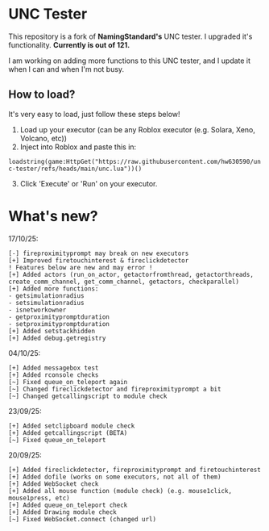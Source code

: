 # UNC Tester
This repository is a fork of **NamingStandard's** UNC tester. I upgraded it's functionality.
**Currently is out of 121.**

I am working on adding more functions to this UNC tester, and I update it when I can and when I'm not busy.

## How to load?
It's very easy to load, just follow these steps below!
1. Load up your executor (can be any Roblox executor (e.g. Solara, Xeno, Volcano, etc))
2. Inject into Roblox and paste this in:

`loadstring(game:HttpGet("https://raw.githubusercontent.com/hw630590/unc-tester/refs/heads/main/unc.lua"))()`

3. Click 'Execute' or 'Run' on your executor.

# What's new?
17/10/25:
```
[-] fireproximityprompt may break on new executors
[+] Improved firetouchinterest & fireclickdetector
! Features below are new and may error !
[+] Added actors (run_on_actor, getactorfromthread, getactorthreads, create_comm_channel, get_comm_channel, getactors, checkparallel)
[+] Added more functions:
- getsimulationradius
- setsimulationradius
- isnetworkowner
- getproximitypromptduration
- setproximitypromptduration
[+] Added setstackhidden
[+] Added debug.getregistry
```

04/10/25:
```
[+] Added messagebox test
[+] Added rconsole checks
[~] Fixed queue_on_teleport again
[~] Changed fireclickdetector and fireproximityprompt a bit
[~] Changed getcallingscript to module check
```

23/09/25:
```
[+] Added setclipboard module check
[+] Added getcallingscript (BETA)
[~] Fixed queue_on_teleport
```

20/09/25:
```
[+] Added fireclickdetector, fireproximityprompt and firetouchinterest
[+] Added dofile (works on some executors, not all of them)
[+] Added WebSocket check
[+] Added all mouse function (module check) (e.g. mouse1click, mouse1press, etc)
[+] Added queue_on_teleport check
[+] Added Drawing module check
[~] Fixed WebSocket.connect (changed url)
```
